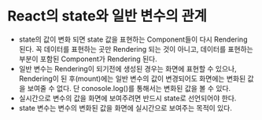 # React의 state와 일반 변수의 관계

- state의 값이 변화 되면 state 값을 표현하는 Component들이 다시 Rendering 된다. 꼭 데이터를 표현하는 곳만 Rendering 되는 것이 아니고, 데이터를 표현하는 부분이 포함된 Component가 Rendering 된다.
- 일반 변수는 Rendering이 되기전에 생성된 경우는 화면에 표현할 수 있으나, Rendering이 된 후(mount)에는 일반 변수의 값이 변경되어도 화면에는 변화된 값을 보여줄 수 없다. 단 conosole.log()를 통해서는 변화된 값을 볼 수 있다.
- 실시간으로 변수의 값을 화면에 보여주려면 반드시 state로 선언되어야 한다.
- state 변수는 변수의 변화된 값을 화면에 실시간으로 보여주는 목적이 있다.
